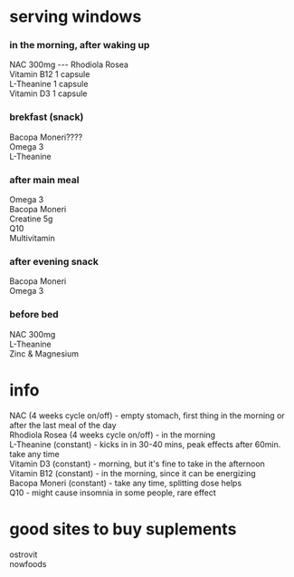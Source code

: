 # serving windows
### in the morning, after waking up
NAC 300mg  --- Rhodiola Rosea  
Vitamin B12  1 capsule    
L-Theanine  1 capsule   
Vitamin D3  1 capsule  
### brekfast (snack)
Bacopa Moneri????  
Omega 3  
L-Theanine  
### after main meal
Omega 3  
Bacopa Moneri  
Creatine 5g   
Q10   
Multivitamin  
### after evening snack
Bacopa Moneri  
Omega 3   
### before bed
NAC 300mg  
L-Theanine   
Zinc & Magnesium  
# info  
NAC (4 weeks cycle on/off) - empty stomach, first thing in the morning or after the last meal of the day  
Rhodiola Rosea (4 weeks cycle on/off) - in the morning  
L-Theanine (constant) - kicks in in 30-40 mins, peak effects after 60min. take any time  
Vitamin D3 (constant) - morning, but it's fine to take in the afternoon  
Vitamin B12 (constant) - in the morning, since it can be energizing  
Bacopa Moneri (constant) - take any time, splitting dose helps  
Q10 - might cause insomnia in some people, rare effect  
# good sites to buy suplements
ostrovit  
nowfoods  
